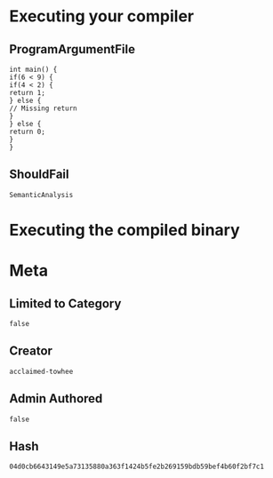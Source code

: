 # Executing your compiler

## ProgramArgumentFile

```
int main() {
if(6 < 9) {
if(4 < 2) {
return 1;
} else {
// Missing return
}
} else {
return 0;
}
}
```

## ShouldFail

```
SemanticAnalysis
```

# Executing the compiled binary

# Meta

## Limited to Category

```
false
```

## Creator

```
acclaimed-towhee
```

## Admin Authored

```
false
```

## Hash

```
04d0cb6643149e5a73135880a363f1424b5fe2b269159bdb59bef4b60f2bf7c1
```
